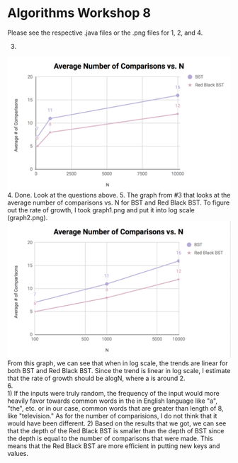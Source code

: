 # Algorithms Workshop 8

Please see the respective .java files or the .png files for 1, 2, and 4. 

3. 
![alt text](https://github.com/davidwgillman/Algorithms/blob/sunwoo_ha/Workshop8/graph1.png)</br>
4. Done. Look at the questions above.
5. The graph from #3 that looks at the average number of comparisons vs. N for BST and Red Black BST. To figure out the rate of growth, I took graph1.png and put it into log scale (graph2.png). 
![alt text](https://github.com/davidwgillman/Algorithms/blob/sunwoo_ha/Workshop8/graph2.png)</br>
From this graph, we can see that when in log scale, the trends are linear for both BST and Red Black BST. Since the trend is linear in log scale, I estimate that the rate of growth should be alogN, where a is around 2. </br>
6. </br>
    1) If the inputs were truly random, the frequency of the input would more heavily favor towards common words in the in English language like "a", "the", etc. or in our case, common words that are greater than length of 8, like "television." As for the number of comparisions, I do not think that it would have been different. 
    2) Based on the results that we got, we can see that the depth of the Red Black BST is smaller than the depth of BST since the depth is equal to the number of comparisons that were made. This means that the Red Black BST are more efficient in putting new keys and values. 
